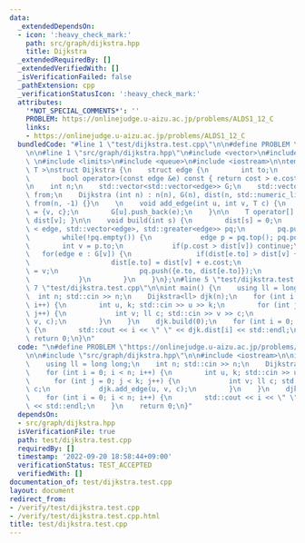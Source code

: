 ```yaml
---
data:
  _extendedDependsOn:
  - icon: ':heavy_check_mark:'
    path: src/graph/dijkstra.hpp
    title: Dijkstra
  _extendedRequiredBy: []
  _extendedVerifiedWith: []
  _isVerificationFailed: false
  _pathExtension: cpp
  _verificationStatusIcon: ':heavy_check_mark:'
  attributes:
    '*NOT_SPECIAL_COMMENTS*': ''
    PROBLEM: https://onlinejudge.u-aizu.ac.jp/problems/ALDS1_12_C
    links:
    - https://onlinejudge.u-aizu.ac.jp/problems/ALDS1_12_C
  bundledCode: "#line 1 \"test/dijkstra.test.cpp\"\n\n#define PROBLEM \"https://onlinejudge.u-aizu.ac.jp/problems/ALDS1_12_C\"\
    \n\n#line 1 \"src/graph/dijkstra.hpp\"\n#include <vector>\n#include <utility>\
    \ \n#include <limits>\n#include <queue>\n#include <iostream>\n\ntemplate < typename\
    \ T >\nstruct Dijkstra {\n    struct edge {\n        int to;\n        T cost;\n\
    \        bool operator>(const edge &e) const { return cost > e.cost; }\n    };\n\
    \n    int n;\n    std::vector<std::vector<edge>> G;\n    std::vector<T> dist,\
    \ from;\n    Dijkstra (int n) : n(n), G(n), dist(n, std::numeric_limits<T>::max()),\
    \ from(n, -1) {}\n    \n    void add_edge(int u, int v, T c) {\n        edge e\
    \ = {v, c};\n        G[u].push_back(e);\n    }\n\n    T operator[] (int v) { return\
    \ dist[v]; }\n\n    void build(int s) {\n        dist[s] = 0;\n        std::priority_queue\
    \ < edge, std::vector<edge>, std::greater<edge>> pq;\n        pq.push({s, dist[s]});\n\
    \        while(!pq.empty()) {\n            edge p = pq.top(); pq.pop();\n    \
    \        int v = p.to;\n            if(p.cost > dist[v]) continue;\n         \
    \   for(edge e : G[v]) {\n                if(dist[e.to] > dist[v] + e.cost) {\n\
    \                    dist[e.to] = dist[v] + e.cost;\n                    from[e.to]\
    \ = v;\n                    pq.push({e.to, dist[e.to]});\n                }\n\
    \            }\n        }\n    }\n};\n#line 5 \"test/dijkstra.test.cpp\"\n\n#line\
    \ 7 \"test/dijkstra.test.cpp\"\n\nint main() {\n    using ll = long long;\n  \
    \  int n; std::cin >> n;\n    Dijkstra<ll> djk(n);\n    for (int i = 0; i < n;\
    \ i++) {\n        int u, k; std::cin >> u >> k;\n        for (int j = 0; j < k;\
    \ j++) {\n            int v; ll c; std::cin >> v >> c;\n            djk.add_edge(u,\
    \ v, c);\n        }\n    }\n    djk.build(0);\n    for (int i = 0; i < n; i++)\
    \ {\n        std::cout << i << \" \" << djk.dist[i] << std::endl;\n    }\n   \
    \ return 0;\n}\n"
  code: "\n#define PROBLEM \"https://onlinejudge.u-aizu.ac.jp/problems/ALDS1_12_C\"\
    \n\n#include \"src/graph/dijkstra.hpp\"\n\n#include <iostream>\n\nint main() {\n\
    \    using ll = long long;\n    int n; std::cin >> n;\n    Dijkstra<ll> djk(n);\n\
    \    for (int i = 0; i < n; i++) {\n        int u, k; std::cin >> u >> k;\n  \
    \      for (int j = 0; j < k; j++) {\n            int v; ll c; std::cin >> v >>\
    \ c;\n            djk.add_edge(u, v, c);\n        }\n    }\n    djk.build(0);\n\
    \    for (int i = 0; i < n; i++) {\n        std::cout << i << \" \" << djk.dist[i]\
    \ << std::endl;\n    }\n    return 0;\n}"
  dependsOn:
  - src/graph/dijkstra.hpp
  isVerificationFile: true
  path: test/dijkstra.test.cpp
  requiredBy: []
  timestamp: '2022-09-20 18:58:44+09:00'
  verificationStatus: TEST_ACCEPTED
  verifiedWith: []
documentation_of: test/dijkstra.test.cpp
layout: document
redirect_from:
- /verify/test/dijkstra.test.cpp
- /verify/test/dijkstra.test.cpp.html
title: test/dijkstra.test.cpp
---
```

